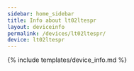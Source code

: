 ```yaml
---
sidebar: home_sidebar
title: Info about lt02ltespr
layout: deviceinfo
permalink: /devices/lt02ltespr/
device: lt02ltespr
---
```

{% include templates/device_info.md %}
